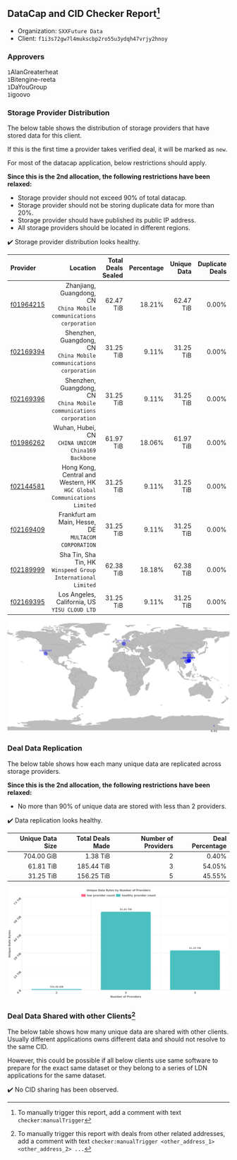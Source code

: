 ## DataCap and CID Checker Report[^1]
 - Organization: `SXXFuture Data`
 - Client: `f1i3s72gw7l4mukscbp2ro55u3ydqh47vrjy2hnoy`
### Approvers
`1`AlanGreaterheat<br/>`1`Bitengine-reeta<br/>`1`DaYouGroup<br/>`1`igoovo

### Storage Provider Distribution
The below table shows the distribution of storage providers that have stored data for this client.

If this is the first time a provider takes verified deal, it will be marked as `new`.

For most of the datacap application, below restrictions should apply.

**Since this is the 2nd allocation, the following restrictions have been relaxed:**
 - Storage provider should not exceed 90% of total datacap.
 - Storage provider should not be storing duplicate data for more than 20%.
 - Storage provider should have published its public IP address.
 - All storage providers should be located in different regions.

✔️ Storage provider distribution looks healthy.

| Provider                                              |                                                                   Location | Total Deals Sealed | Percentage | Unique Data | Duplicate Deals |
| :---------------------------------------------------- | -------------------------------------------------------------------------: | -----------------: | ---------: | ----------: | --------------: |
| [f01964215](https://filfox.info/en/address/f01964215) |     Zhanjiang, Guangdong, CN<br/>`China Mobile communications corporation` |          62.47 TiB |     18.21% |   62.47 TiB |           0.00% |
| [f02169394](https://filfox.info/en/address/f02169394) |      Shenzhen, Guangdong, CN<br/>`China Mobile communications corporation` |          31.25 TiB |      9.11% |   31.25 TiB |           0.00% |
| [f02169396](https://filfox.info/en/address/f02169396) |      Shenzhen, Guangdong, CN<br/>`China Mobile communications corporation` |          31.25 TiB |      9.11% |   31.25 TiB |           0.00% |
| [f01986262](https://filfox.info/en/address/f01986262) |                      Wuhan, Hubei, CN<br/>`CHINA UNICOM China169 Backbone` |          61.97 TiB |     18.06% |   61.97 TiB |           0.00% |
| [f02144581](https://filfox.info/en/address/f02144581) | Hong Kong, Central and Western, HK<br/>`HGC Global Communications Limited` |          31.25 TiB |      9.11% |   31.25 TiB |           0.00% |
| [f02169409](https://filfox.info/en/address/f02169409) |                    Frankfurt am Main, Hesse, DE<br/>`MULTACOM CORPORATION` |          31.25 TiB |      9.11% |   31.25 TiB |           0.00% |
| [f02189999](https://filfox.info/en/address/f02189999) |            Sha Tin, Sha Tin, HK<br/>`Winspeed Group International Limited` |          62.38 TiB |     18.18% |   62.38 TiB |           0.00% |
| [f02169395](https://filfox.info/en/address/f02169395) |                           Los Angeles, California, US<br/>`YISU CLOUD LTD` |          31.25 TiB |      9.11% |   31.25 TiB |           0.00% |

<img src="https://raw.githubusercontent.com/data-preservation-programs/filplus-checker-assets/main/filecoin-project/filecoin-plus-large-datasets/issues/1750/1688394094664.png"/>

### Deal Data Replication
The below table shows how each many unique data are replicated across storage providers.


**Since this is the 2nd allocation, the following restrictions have been relaxed:**
- No more than 90% of unique data are stored with less than 2 providers.

✔️ Data replication looks healthy.

| Unique Data Size | Total Deals Made | Number of Providers | Deal Percentage |
| ---------------: | ---------------: | ------------------: | --------------: |
|       704.00 GiB |         1.38 TiB |                   2 |           0.40% |
|        61.81 TiB |       185.44 TiB |                   3 |          54.05% |
|        31.25 TiB |       156.25 TiB |                   5 |          45.55% |

<img src="https://raw.githubusercontent.com/data-preservation-programs/filplus-checker-assets/main/filecoin-project/filecoin-plus-large-datasets/issues/1750/1688394095539.png"/>

### Deal Data Shared with other Clients[^3]
The below table shows how many unique data are shared with other clients.
Usually different applications owns different data and should not resolve to the same CID.

However, this could be possible if all below clients use same software to prepare for the exact same dataset or they belong to a series of LDN applications for the same dataset.

✔️ No CID sharing has been observed.

[^1]: To manually trigger this report, add a comment with text `checker:manualTrigger`

[^2]: Deals from those addresses are combined into this report as they are specified with `checker:manualTrigger`

[^3]: To manually trigger this report with deals from other related addresses, add a comment with text `checker:manualTrigger <other_address_1> <other_address_2> ...`
